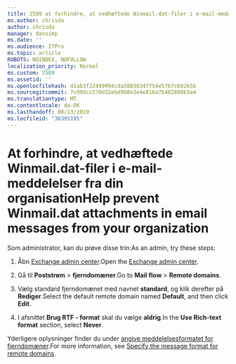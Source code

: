 ```yaml
---
title: 2589 at forhindre, at vedhæftede Winmail.dat-filer i e-mail-meddelelser fra din organisation
ms.author: chrisda
author: chrisda
manager: dansimp
ms.date: ''
ms.audience: ITPro
ms.topic: article
ROBOTS: NOINDEX, NOFOLLOW
localization_priority: Normal
ms.custom: 2589
ms.assetid: ''
ms.openlocfilehash: 41ab3f22499994cda5883834ff54e5767c69265b
ms.sourcegitcommit: 7c90dcc570d32ebd968e3e4e816a7b482890b3a4
ms.translationtype: MT
ms.contentlocale: da-DK
ms.lasthandoff: 08/13/2019
ms.locfileid: "36391195"
---
```

# <a name="help-prevent-winmaildat-attachments-in-email-messages-from-your-organization"></a><span data-ttu-id="a6ee5-102">At forhindre, at vedhæftede Winmail.dat-filer i e-mail-meddelelser fra din organisation</span><span class="sxs-lookup"><span data-stu-id="a6ee5-102">Help prevent Winmail.dat attachments in email messages from your organization</span></span>

<span data-ttu-id="a6ee5-103">Som administrator, kan du prøve disse trin:</span><span class="sxs-lookup"><span data-stu-id="a6ee5-103">As an admin, try these steps:</span></span>

1. <span data-ttu-id="a6ee5-104">Åbn [Exchange admin center](https://outlook.office365.com/ecp/).</span><span class="sxs-lookup"><span data-stu-id="a6ee5-104">Open the [Exchange admin center](https://outlook.office365.com/ecp/).</span></span>

2. <span data-ttu-id="a6ee5-105">Gå til **Poststrøm** > **fjerndomæner**.</span><span class="sxs-lookup"><span data-stu-id="a6ee5-105">Go to **Mail flow** > **Remote domains**.</span></span>

3. <span data-ttu-id="a6ee5-106">Vælg standard fjerndomænet med navnet **standard**, og klik derefter på **Rediger**.</span><span class="sxs-lookup"><span data-stu-id="a6ee5-106">Select the default remote domain named **Default**, and then click **Edit**.</span></span>

4. <span data-ttu-id="a6ee5-107">I afsnittet **Brug RTF - format** skal du vælge **aldrig**.</span><span class="sxs-lookup"><span data-stu-id="a6ee5-107">In the **Use Rich-text format** section, select **Never**.</span></span>

<span data-ttu-id="a6ee5-108">Yderligere oplysninger finder du under [angive meddelelsesformatet for fjerndomæner](https://docs.microsoft.com/Exchange/mail-flow-best-practices/remote-domains/remote-domains#specifying-message-format).</span><span class="sxs-lookup"><span data-stu-id="a6ee5-108">For more information, see [Specify the message format for remote domains](https://docs.microsoft.com/Exchange/mail-flow-best-practices/remote-domains/remote-domains#specifying-message-format).</span></span>
